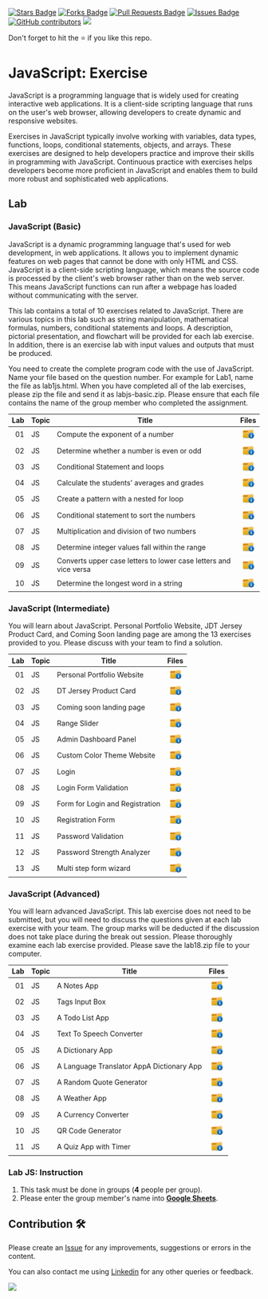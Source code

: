 <a href="https://github.com/drshahizan/learn-php/stargazers"><img src="https://img.shields.io/github/stars/drshahizan/learn-php" alt="Stars Badge"/></a>
<a href="https://github.com/drshahizan/learn-php/network/members"><img src="https://img.shields.io/github/forks/drshahizan/learn-php" alt="Forks Badge"/></a>
<a href="https://github.com/drshahizan/learn-php/pulls"><img src="https://img.shields.io/github/issues-pr/drshahizan/learn-php" alt="Pull Requests Badge"/></a>
<a href="https://github.com/drshahizan/learn-php/issues"><img src="https://img.shields.io/github/issues/drshahizan/learn-php" alt="Issues Badge"/></a>
<a href="https://github.com/drshahizan/learn-php/graphs/contributors"><img alt="GitHub contributors" src="https://img.shields.io/github/contributors/drshahizan/learn-php?color=2b9348"></a>
![](https://visitor-badge.glitch.me/badge?page_id=drshahizan/learn-php)

Don't forget to hit the :star: if you like this repo.

# JavaScript: Exercise

JavaScript is a programming language that is widely used for creating interactive web applications. It is a client-side scripting language that runs on the user's web browser, allowing developers to create dynamic and responsive websites. 

Exercises in JavaScript typically involve working with variables, data types, functions, loops, conditional statements, objects, and arrays. These exercises are designed to help developers practice and improve their skills in programming with JavaScript. Continuous practice with exercises helps developers become more proficient in JavaScript and enables them to build more robust and sophisticated web applications.

## Lab

### JavaScript (Basic)
JavaScript is a dynamic programming language that's used for web development, in web applications. It allows you to implement dynamic features on web pages that cannot be done with only HTML and CSS. JavaScript is a client-side scripting language, which means the source code is processed by the client's web browser rather than on the web server. This means JavaScript functions can run after a webpage has loaded without communicating with the server.

This lab contains a total of 10 exercises related to JavaScript. There are various topics in this lab such as string manipulation, mathematical formulas, numbers, conditional statements and loops. A description, pictorial presentation, and flowchart will be provided for each lab exercise. In addition, there is an exercise lab with input values and outputs that must be produced.

You need to create the complete program code with the use of JavaScript. Name your file based on the question number. For example for Lab1, name the file as lab1js.html. When you have completed all of the lab exercises, please zip the file and send it as labjs-basic.zip. Please ensure that each file contains the name of the group member who completed the assignment.

| Lab | Topic | Title | Files |
| -----: | ----- | ----- | :------: | 
| 01 | JS | Compute the exponent of a number |<a href="../../lab/js/basic/lab1" ><img src="../../images/folder_info.png" width="24px" height="24px" ></a> |
| 02 | JS | Determine whether a number is even or odd |<a href="../../lab/js/basic/lab2" ><img src="../../images/folder_info.png" width="24px" height="24px"></a>|
| 03 | JS | Conditional Statement and loops |<a href="../../lab/js/basic/lab3" ><img src="../../images/folder_info.png" width="24px" height="24px" ></a> |
| 04 | JS | Calculate the students' averages and grades |<a href="../../lab/js/basic/lab4" ><img src="../../images/folder_info.png" width="24px" height="24px" ></a> |
| 05 | JS | Create a pattern with a nested for loop |<a href="../../lab/js/basic/lab5" ><img src="../../images/folder_info.png" width="24px" height="24px" ></a> |
| 06 | JS | Conditional statement to sort the numbers |<a href="../../lab/js/basic/lab6" ><img src="../../images/folder_info.png" width="24px" height="24px" ></a> |
| 07 | JS | Multiplication and division of two numbers |<a href="../../lab/js/basic/lab7" ><img src="../../images/folder_info.png" width="24px" height="24px" ></a> |
| 08 | JS | Determine integer values fall within the range |<a href="../../lab/js/basic/lab8" ><img src="../../images/folder_info.png" width="24px" height="24px" ></a> |
| 09 | JS | Converts upper case letters to lower case letters and vice versa |<a href="../../lab/js/basic/lab9" ><img src="../../images/folder_info.png" width="24px" height="24px" ></a> |
| 10 | JS | Determine the longest word in a string |<a href="../../lab/js/basic/lab10" ><img src="../../images/folder_info.png" width="24px" height="24px" ></a> |

### JavaScript (Intermediate)
You will learn about JavaScript. Personal Portfolio Website, JDT Jersey Product Card, and Coming Soon landing page are among the 13 exercises provided to you. Please discuss with your team to find a solution.

| Lab | Topic | Title | Files |
| -----: | ----- | ----- | :------: | 
| 01 | JS | Personal Portfolio Website |<a href="../../lab/js/inter/lab1" ><img src="../../images/folder_info.png" width="24px" height="24px" ></a> |
| 02 | JS | DT Jersey Product Card |<a href="https://github.com/drshahizan/learn-php/tree/main/lab/js/lab2" ><img src="../../images/folder_info.png" width="24px" height="24px"></a>|
| 03 | JS | Coming soon landing page |<a href="./../lab/js/inter/lab3" ><img src="../../images/folder_info.png" width="24px" height="24px" ></a> |
| 04 | JS | Range Slider |<a href="./../lab/js/inter/lab4" ><img src="../../images/folder_info.png" width="24px" height="24px" ></a> |
| 05 | JS | Admin Dashboard Panel |<a href="./../lab/js/inter/lab5" ><img src="../../images/folder_info.png" width="24px" height="24px" ></a> |
| 06 | JS | Custom Color Theme Website |<a href="./../lab/js/inter/lab6" ><img src="../../images/folder_info.png" width="24px" height="24px" ></a> |
| 07 | JS | Login |<a href="./../lab/js/inter/lab7" ><img src="../../images/folder_info.png" width="24px" height="24px" ></a> |
| 08 | JS | Login Form Validation |<a href="./../lab/js/inter/lab8" ><img src="../../images/folder_info.png" width="24px" height="24px" ></a> |
| 09 | JS | Form for Login and Registration |<a href="./../lab/js/inter/lab9" ><img src="../../images/folder_info.png" width="24px" height="24px" ></a> |
| 10 | JS | Registration Form |<a href="./../lab/js/inter/lab10" ><img src="../../images/folder_info.png" width="24px" height="24px" ></a> |
| 11 | JS | Password Validation |<a href="./../lab/js/inter/lab10" ><img src="../../images/folder_info.png" width="24px" height="24px" ></a> |
| 12 | JS | Password Strength Analyzer |<a href="./../lab/js/inter/lab10" ><img src="../../images/folder_info.png" width="24px" height="24px" ></a> |
| 13 | JS | Multi step form wizard |<a href="./../lab/js/inter/lab10" ><img src="../../images/folder_info.png" width="24px" height="24px" ></a> |

### JavaScript (Advanced)
You will learn advanced JavaScript. This lab exercise does not need to be submitted, but you will need to discuss the questions given at each lab exercise with your team. The group marks will be deducted if the discussion does not take place during the break out session. Please thoroughly examine each lab exercise provided. Please save the lab18.zip file to your computer.

| Lab | Topic | Title | Files |
| -----: | ----- | ----- | :------: | 
| 01 | JS | A Notes App |<a href="../../lab/js/adv/lab1" ><img src="../../images/folder_info.png" width="24px" height="24px" ></a> |
| 02 | JS | Tags Input Box |<a href="https://github.com/drshahizan/learn-php/tree/main/lab/js/lab2" ><img src="../../images/folder_info.png" width="24px" height="24px"></a>|
| 03 | JS | A Todo List App |<a href="./../lab/js/adv/lab3" ><img src="../../images/folder_info.png" width="24px" height="24px" ></a> |
| 04 | JS | Text To Speech Converter  |<a href="./../lab/js/adv/lab4" ><img src="../../images/folder_info.png" width="24px" height="24px" ></a> |
| 05 | JS | A Dictionary App |<a href="./../lab/js/adv/lab5" ><img src="../../images/folder_info.png" width="24px" height="24px" ></a> |
| 06 | JS | A Language Translator AppA Dictionary App|<a href="./../lab/js/adv/lab6" ><img src="../../images/folder_info.png" width="24px" height="24px" ></a> |
| 07 | JS | A Random Quote Generator |<a href="./../lab/js/adv/lab7" ><img src="../../images/folder_info.png" width="24px" height="24px" ></a> |
| 08 | JS | A Weather App |<a href="./../lab/js/adv/lab8" ><img src="../../images/folder_info.png" width="24px" height="24px" ></a> |
| 09 | JS | A Currency Converter |<a href="./../lab/js/adv/lab9" ><img src="../../images/folder_info.png" width="24px" height="24px" ></a> |
| 10 | JS | QR Code Generator  |<a href="./../lab/js/adv/lab10" ><img src="../../images/folder_info.png" width="24px" height="24px" ></a> |
| 11 | JS | A Quiz App with Timer |<a href="./../lab/js/adv/lab10" ><img src="../../images/folder_info.png" width="24px" height="24px" ></a> |

### Lab JS: Instruction

1. This task must be done in groups (**4** people per group).
2. Please enter the group member's name into **[Google Sheets](https://docs.google.com/spreadsheets/d/1Php82HH-wrviP2rOho94JmztpPcXmgFL/edit?usp=sharing&ouid=116754994049085925053&rtpof=true&sd=true)**.

## Contribution 🛠️
Please create an [Issue](https://github.com/drshahizan/learn-php/issues) for any improvements, suggestions or errors in the content.

You can also contact me using [Linkedin](https://www.linkedin.com/in/drshahizan/) for any other queries or feedback.

![](https://visitor-badge.glitch.me/badge?page_id=drshahizan)
